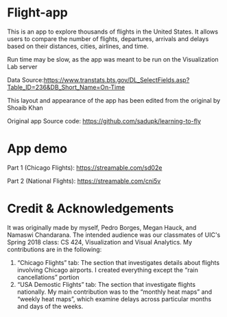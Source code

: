 # Flight-app
This is an app to explore thousands of flights in the United States. It allows users to compare the number of flights, departures, arrivals and delays based on their distances, cities, airlines, and time. 



Run time may be slow, as the app was meant to be run on the Visualization Lab server 


Data Source:https://www.transtats.bts.gov/DL_SelectFields.asp?Table_ID=236&DB_Short_Name=On-Time

This layout and appearance of the app has been edited from the original by Shoaib Khan

Original app Source code: https://github.com/sadupk/learning-to-fly


# App demo

Part 1 (Chicago Flights): https://streamable.com/sd02e

Part 2 (National Flights): https://streamable.com/cni5v

# Credit & Acknowledgements
It was originally made by myself, Pedro Borges, Megan Hauck, and Namaswi Chandarana.  The intended audience was our classmates of UIC's Spring 2018 class: CS 424, Visualization and Visual Analytics.  My contributions are in the following:

1.	“Chicago Flights” tab: The section that investigates details about flights involving Chicago airports.  I created everything except the “rain cancellations” portion
2.	“USA Demostic Flights” tab:  The section that investigate flights nationally. My main contribution was to the “monthly heat maps” and “weekly heat maps”, which examine delays across particular months and days of the weeks.

